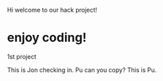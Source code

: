 Hi welcome to our hack project!

enjoy coding!
====

1st project

This is Jon checking in.
Pu can you copy?
This is Pu.
